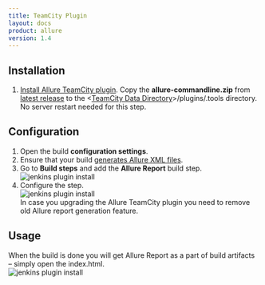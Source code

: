 ```yaml
---
title: TeamCity Plugin
layout: docs
product: allure
version: 1.4
---
```


## Installation
 1. [Install Allure TeamCity plugin](https://confluence.jetbrains.com/display/TCD9/Installing+Additional+Plugins).
Copy the **allure-commandline.zip** from [latest release](https://github.com/allure-framework/allure-core/releases/latest) to the <[TeamCity Data Directory](https://confluence.jetbrains.com/display/TCD9/TeamCity+Data+Directory)>/plugins/.tools directory. No server restart needed for this step.

## Configuration
 1. Open the build **configuration settings**.
 2. Ensure that your build [generates Allure XML files](https://github.com/allure-framework/allure-core/wiki#gathering-information-about-tests).
 3. Go to **Build steps** and add the **Allure Report** build step.  
    ![jenkins plugin install](/{{page.product}}/{{page.version}}/img/teamcity_plugin_add_build_step.png)
 4. Configure the step.  
    ![jenkins plugin install](/{{page.product}}/{{page.version}}/img/teamcity_plugin_configure_build_step.png)  
In case you upgrading the Allure TeamCity plugin you need to remove old Allure report generation feature.

## Usage 
When the build is done you will get Allure Report as a part of build artifacts – simply open the index.html.  
![jenkins plugin install](/{{page.product}}/{{page.version}}/img/teamcity_plugin_usage.png)